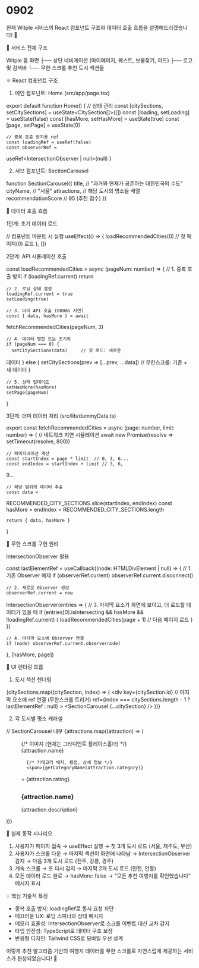 # 0902
현재 Witple 서비스의 React 컴포넌트 구조와
  데이터 호출 흐름을 설명해드리겠습니다! 🚀

  📱 서비스 전체 구조

  Witple 홈 화면
  ├── 상단 네비게이션 (마이페이지, 퀘스트,
  보물찾기, 피드)
  ├── 로고 및 검색바
  └── 무한 스크롤 추천 도시 섹션들

  ⚛️ React 컴포넌트 구조

  1. 메인 컴포넌트: Home (src/app/page.tsx)

  export default function Home() {
    // 상태 관리
    const [citySections, setCitySections] =
  useState<CitySection[]>([])
    const [loading, setLoading] = useState(false)
    const [hasMore, setHasMore] = useState(true)
    const [page, setPage] = useState(0)

    // 중복 호출 방지용 ref
    const loadingRef = useRef(false)
    const observerRef =
  useRef<IntersectionObserver | null>(null)
  }

  2. 서브 컴포넌트: SectionCarousel

  function SectionCarousel({
    title,        // "과거와 현재가 공존하는
  대한민국의 수도"
    cityName,     // "서울"
    attractions,  // 해당 도시의 명소들 배열
    recommendationScore // 95 (추천 점수)
  })

  🔄 데이터 호출 흐름

  1단계: 초기 데이터 로드

  // 컴포넌트 마운트 시 실행
  useEffect(() => {
    loadRecommendedCities(0) // 첫 페이지(0) 로드
  }, [])

  2단계: API 시뮬레이션 호출

  const loadRecommendedCities = async (pageNum:
  number) => {
    // 1. 중복 호출 방지
    if (loadingRef.current) return

    // 2. 로딩 상태 설정
    loadingRef.current = true
    setLoading(true)

    // 3. 더미 API 호출 (800ms 지연)
    const { data, hasMore } = await
  fetchRecommendedCities(pageNum, 3)

    // 4. 데이터 병합 또는 초기화
    if (pageNum === 0) {
      setCitySections(data)     // 첫 로드: 새로운
   데이터
    } else {
      setCitySections(prev => [...prev, ...data])
  // 무한스크롤: 기존 + 새 데이터
    }

    // 5. 상태 업데이트
    setHasMore(hasMore)
    setPage(pageNum)
  }

  3단계: 더미 데이터 처리 (src/lib/dummyData.ts)

  export const fetchRecommendedCities = async
  (page: number, limit: number) => {
    // 네트워크 지연 시뮬레이션
    await new Promise(resolve =>
  setTimeout(resolve, 800))

    // 페이지네이션 계산
    const startIndex = page * limit  // 0, 3, 6...
    const endIndex = startIndex + limit // 3, 6,
  9...

    // 해당 범위의 데이터 추출
    const data =
  RECOMMENDED_CITY_SECTIONS.slice(startIndex,
  endIndex)
    const hasMore = endIndex <
  RECOMMENDED_CITY_SECTIONS.length

    return { data, hasMore }
  }

  📜 무한 스크롤 구현 원리

  IntersectionObserver 활용

  const lastElementRef = useCallback((node:
  HTMLDivElement | null) => {
    // 1. 기존 Observer 해제
    if (observerRef.current)
  observerRef.current.disconnect()

    // 2. 새로운 Observer 생성
    observerRef.current = new
  IntersectionObserver(entries => {
      // 3. 마지막 요소가 화면에 보이고, 더 로드할
   데이터가 있을 때
      if (entries[0].isIntersecting && hasMore &&
  !loadingRef.current) {
        loadRecommendedCities(page + 1) // 다음
  페이지 로드
      }
    })

    // 4. 마지막 요소에 Observer 연결
    if (node) observerRef.current.observe(node)
  }, [hasMore, page])

  🎨 UI 렌더링 흐름

  1. 도시 섹션 렌더링

  {citySections.map((citySection, index) => (
    <div
      key={citySection.id}
      // 마지막 요소에 ref 연결 (무한스크롤
  트리거)
      ref={index === citySections.length - 1 ?
  lastElementRef : null}
    >
      <SectionCarousel {...citySection} />
    </div>
  ))}

  2. 각 도시별 명소 캐러셀

  // SectionCarousel 내부
  {attractions.map((attraction) => (
    <figure key={attraction.id}>
      {/* 이미지 (현재는 그라디언트 플레이스홀더)
  */}
      <div className="bg-gradient-to-br
  from-blue-600 to-purple-600">
        {attraction.name}
      </div>

      {/* 카테고리 배지, 평점, 상세 정보 */}
      <span>{getCategoryName(attraction.category)}
  </span>
      <span>⭐ {attraction.rating}</span>
      <h3>{attraction.name}</h3>
      <p>{attraction.description}</p>
    </figure>
  ))}

  🔄 실제 동작 시나리오

  1. 사용자가 페이지 접속 → useEffect 실행 → 첫
  3개 도시 로드 (서울, 제주도, 부산)
  2. 사용자가 스크롤 다운 → 마지막 섹션이 화면에
  나타남 → IntersectionObserver 감지 → 다음 3개
  도시 로드 (전주, 강릉, 경주)
  3. 계속 스크롤 → 또 다시 감지 → 마지막 2개 도시
  로드 (인천, 안동)
  4. 모든 데이터 로드 완료 → hasMore: false →
  "모든 추천 여행지를 확인했습니다" 메시지 표시

  💡 핵심 기술적 특징

  - 중복 호출 방지: loadingRef로 동시 요청 차단
  - 매끄러운 UX: 로딩 스피너와 상태 메시지
  - 메모리 효율성: IntersectionObserver로 스크롤
  이벤트 대신 교차 감지
  - 타입 안전성: TypeScript로 데이터 구조 보장
  - 반응형 디자인: Tailwind CSS로 모바일 우선 설계

  이렇게 추천 알고리즘 기반의 여행지 데이터를 무한
   스크롤로 자연스럽게 제공하는 서비스가
  완성되었습니다! 🎉